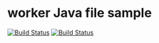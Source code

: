 # worker Java file sample

[![Build Status](http://192.168.0.4/:8080/buildStatus/icon?job=instavote%2Fworker-build)](http://192.168.0.4/:8080/job/instavote/job/worker-build/)
[![Build Status](http://192.168.0.4/:8080/buildStatus/icon?job=instavote%2Fworker-test&subject=UnitTest)](http://192.168.0.4/:8080/job/instavote/job/worker-test/)

